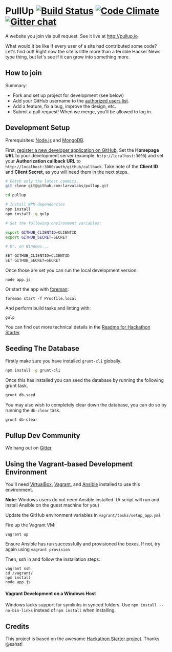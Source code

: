 PullUp [![Build Status](https://travis-ci.org/larvalabs/pullup.png?branch=master)](https://travis-ci.org/larvalabs/pullup) [![Code Climate](https://codeclimate.com/repos/52fba7f66956805f68002062/badges/b1a62e6c14008de1ff3c/gpa.png)](https://codeclimate.com/repos/52fba7f66956805f68002062/feed) [![Gitter chat](https://badges.gitter.im/larvalabs/pullup.png)](https://gitter.im/larvalabs/pullup)
======

A website you join via pull request. See it live at http://pullup.io

What would it be like if every user of a site had contributed some code? Let's find out! Right now the site is little more
than a terrible Hacker News type thing, but let's see if it can grow into something more.

How to join
-----------

Summary:
- Fork and set up project for development (see below)
- Add your GitHub username to the [authorized users list](https://github.com/larvalabs/pullup/blob/master/config/userlist.js).
- Add a feature, fix a bug, improve the design, etc.
- Submit a pull request! When we merge, you'll be allowed to log in.

Development Setup
---------------

Prerequisites: [Node.js](http://nodejs.org/) and [MongoDB](http://mongodb.org/).

First, [register a new developer application on GitHub](https://github.com/settings/applications/new). Set the **Homepage URL** to your development server (example: `http://localhost:3000`) and set your **Authorization callback URL** to `http://localhost:3000/auth/github/callback`. Take note of the **Client ID** and **Client Secret**, as you will need them in the next steps.

```bash
# Fetch only the latest commits.
git clone git@github.com:larvalabs/pullup.git

cd pullup

# Install NPM dependencies
npm install
npm install -g gulp

# Set the following environment variables:

export GITHUB_CLIENTID=CLIENTID
export GITHUB_SECRET=SECRET

# Or, on Windows...

SET GITHUB_CLIENTID=CLIENTID
SET GITHUB_SECRET=SECRET
```

Once those are set you can run the local development version:

    node app.js

Or start the app with [foreman](https://github.com/ddollar/foreman):

    foreman start -f Procfile.local

And perform build tasks and linting with:

    gulp


You can find out more technical details in the [Readme for Hackathon Starter](https://github.com/larvalabs/pullup/blob/master/hackathon-starter-readme.md).

Seeding The Database
--------------------

Firstly make sure you have installed ```grunt-cli``` globally.

```bash
npm install -g grunt-cli
```

Once this has installed you can seed the database by running the following grunt task.

```bash
grunt db-seed
```

You may also wish to completely clear down the database, you can do so by running the ```db-clear``` task.

```bash
grunt db-clear
```

Pullup Dev Community
--------------------

We hang out on [Gitter](https://gitter.im/larvalabs/pullup)

Using the Vagrant-based Development Environment
-----------------------

You'll need [VirtualBox](https://www.virtualbox.org/wiki/Downloads), [Vagrant](http://www.vagrantup.com/downloads.html), and [Ansible](https://devopsu.com/guides/ansible-mac-osx.html) installed to use this environment.

**Note**: Windows users do not need Ansible installed. (A script will run and install Ansible on the guest machine for you)

Update the GitHub environment variables in `vagrant/tasks/setup_app.yml`

Fire up the Vagrant VM:

	vagrant up

Ensure Ansible has run successfully and provisioned the boxes.  If not, try again using `vagrant provision`

Then, ssh in and follow the installation steps:

	vagrant ssh
	cd /vagrant/
	npm install
	node app.js

#### Vagrant Development on a Windows Host
Windows lacks support for symlinks in synced folders. Use `npm install --no-bin-links` instead of `npm install` when installing.

Credits
-------

This project is based on the awesome [Hackathon Starter project](https://github.com/sahat/hackathon-starter). Thanks @sahat!

